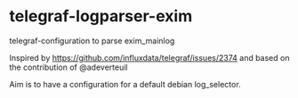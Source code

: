 # telegraf-logparser-exim

telegraf-configuration to parse exim_mainlog

Inspired by https://github.com/influxdata/telegraf/issues/2374 and based on the contribution of @adeverteuil

Aim is to have a configuration for a default debian log_selector.
